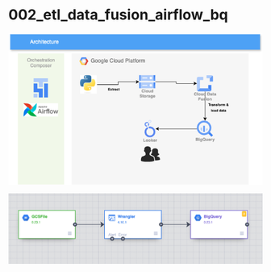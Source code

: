 # 002_etl_data_fusion_airflow_bq

![Data Pipeline](https://github.com/url-github/data_pipeline_prj/blob/main/002_etl_data_fusion_airflow_bq/data_pipeline.png)

![Cloud Data Fusion](https://github.com/url-github/data_pipeline_prj/blob/main/002_etl_data_fusion_airflow_bq/cloud_data_fusion.png)


